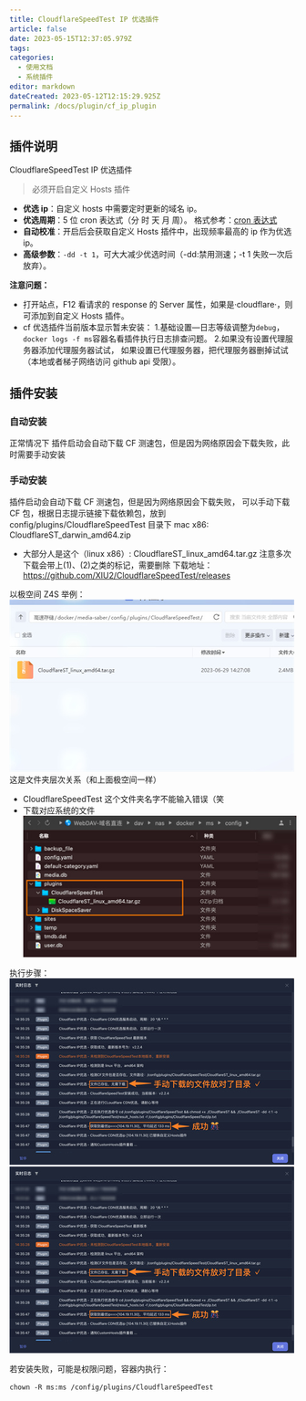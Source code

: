```yaml
---
title: CloudflareSpeedTest IP 优选插件
article: false
date: 2023-05-15T12:37:05.979Z
tags:
categories: 
  - 使用文档
  - 系统插件
editor: markdown
dateCreated: 2023-05-12T12:15:29.925Z
permalink: /docs/plugin/cf_ip_plugin
---
```


## 插件说明

CloudflareSpeedTest IP 优选插件

> 必须开启自定义 Hosts 插件

- **优选 ip**：自定义 hosts 中需要定时更新的域名 ip。
- **优选周期**：5 位 cron 表达式（分 时 天 月 周）。 格式参考：[cron 表达式](/docs/other/cron_rule)
- **自动校准**：开启后会获取自定义 Hosts 插件中，出现频率最高的 ip 作为优选 ip。
- **高级参数**：`-dd -t 1`，可大大减少优选时间（-dd:禁用测速；-t 1 失败一次后放弃）。

**注意问题：**

- 打开站点，F12 看请求的 response 的 Server 属性，如果是·cloudflare·，则可添加到自定义 Hosts 插件。
- cf 优选插件当前版本显示暂未安装： 1.基础设置—日志等级调整为`debug`，`docker logs -f ms`容器名看插件执行日志排查问题。 2.如果没有设置代理服务器添加代理服务器试试， 如果设置已代理服务器，把代理服务器删掉试试（本地或者梯子网络访问 github api 受限）。

## 插件安装

### 自动安装

正常情况下 插件启动会自动下载 CF 测速包，但是因为网络原因会下载失败，此时需要手动安装

### 手动安装

插件启动会自动下载 CF 测速包，但是因为网络原因会下载失败，
可以手动下载 CF 包，根据日志提示链接下载依赖包，放到 config/plugins/CloudflareSpeedTest 目录下
mac x86: CloudflareST_darwin_amd64.zip

- 大部分人是这个（linux x86）: CloudflareST_linux_amd64.tar.gz
  注意多次下载会带上(1)、(2)之类的标记，需要删除
  下载地址：https://github.com/XIU2/CloudflareSpeedTest/releases

以极空间 Z4S 举例：
![01.jpg](./images/01.jpg)
这是文件夹层次关系（和上面极空间一样）

- CloudflareSpeedTest 这个文件夹名字不能输入错误（笑
- 下载对应系统的文件
  ![02.jpg](./images/02.jpg)

执行步骤：
![03.jpg](./images/04.jpg)
![03.jpg](./images/04.jpg)

若安装失败，可能是权限问题，容器内执行：

```shell
chown -R ms:ms /config/plugins/CloudflareSpeedTest
```
